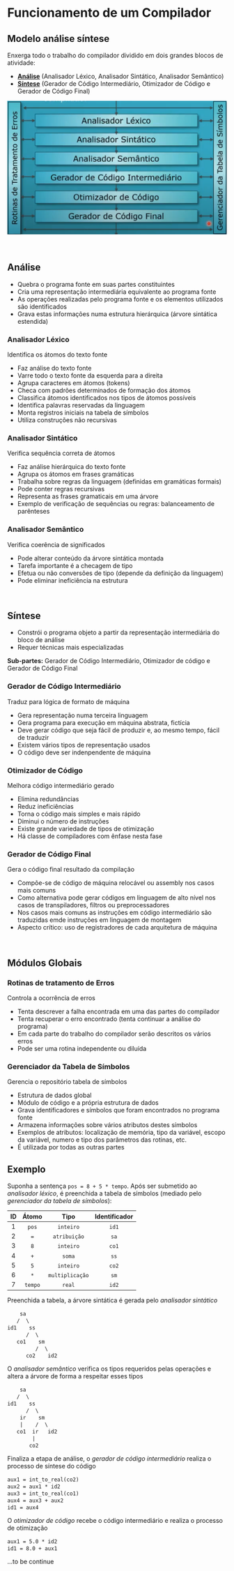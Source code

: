 # **Funcionamento de um Compilador**

## **Modelo análise síntese**

Enxerga todo o trabalho do compilador dividido em dois grandes blocos de atividade:

- **[Análise](/conceitos-basicos/funcionamento-de-um-compilador#análise)** (Analisador Léxico, Analisador Sintático, Analisador Semântico)
- **[Síntese](/conceitos-basicos/funcionamento-de-um-compilador#síntese)** (Gerador de Código Intermediário, Otimizador de Código e Gerador de Código Final)

![Modelo análise-síntese](./modelo-analise-sintese.png)

<br/>

## **Análise**

- Quebra o programa fonte em suas partes constituintes
- Cria uma representação intermediária equivalente ao programa fonte
- As operações realizadas pelo programa fonte e os elementos utilizados são identificados
- Grava estas informações numa estrutura hierárquica (árvore sintática estendida)

### **Analisador Léxico**

Identifica os átomos do texto fonte

- Faz análise do texto fonte
- Varre todo o texto fonte da esquerda para a direita
- Agrupa caracteres em átomos (tokens)
- Checa com padrões determinados de formação dos átomos
- Classifica átomos identificados nos tipos de átomos possíveis
- Identifica palavras reservadas da linguagem
- Monta registros iniciais na tabela de símbolos
- Utiliza construções não recursivas

### **Analisador Sintático**

Verifica sequência correta de átomos

- Faz análise hierárquica do texto fonte
- Agrupa os átomos em frases gramáticas
- Trabalha sobre regras da linguagem (definidas em gramáticas formais)
- Pode conter regras recursivas
- Representa as frases gramaticais em uma árvore
- Exemplo de verificação de sequências ou regras: balanceamento de parênteses

### **Analisador Semântico**

Verifica coerência de significados

- Pode alterar conteúdo da árvore sintática montada
- Tarefa importante é a checagem de tipo
- Efetua ou não conversões de tipo (depende da definição da linguagem)
- Pode eliminar ineficiência na estrutura

<br/>

## **Síntese**

- Constrói o programa objeto a partir da representação intermediária do bloco de análise
- Requer técnicas mais especializadas

**Sub-partes:** Gerador de Código Intermediário, Otimizador de código e Gerador de Código Final

### **Gerador de Código Intermediário**

Traduz para lógica de formato de máquina

- Gera representação numa terceira linguagem
- Gera programa para execução em máquina abstrata, fictícia
- Deve gerar código que seja fácil de produzir e, ao mesmo tempo, fácil de traduzir
- Existem vários tipos de representação usados
- O código deve ser indenpendente de máquina

### **Otimizador de Código**

Melhora código intermediário gerado

- Elimina redundâncias
- Reduz ineficiências
- Torna o código mais simples e mais rápido
- Diminui o número de instruções
- Existe grande variedade de tipos de otimização
- Há classe de compiladores com ênfase nesta fase

### **Gerador de Código Final**

Gera o código final resultado da compilação

- Compõe-se de código de máquina relocável ou assembly nos casos mais comuns
- Como alternativa pode gerar códigos em linguagem de alto nível nos casos de transpiladores, filtros ou preprocessadores
- Nos casos mais comuns as instruções em código intermediário são traduzidas emde instruções em linguagem de montagem
- Aspecto crítico: uso de registradores de cada arquitetura de máquina

<br/>

## **Módulos Globais**

### **Rotinas de tratamento de Erros**

Controla a ocorrência de erros

- Tenta descrever a falha encontrada em uma das partes do compilador
- Tenta recuperar o erro encontrado (tenta continuar a análise do programa)
- Em cada parte do trabalho do compilador serão descritos os vários erros
- Pode ser uma rotina independente ou diluída

### **Gerenciador da Tabela de Símbolos**

Gerencia o repositório tabela de símbolos

- Estrutura de dados global
- Módulo de código e a própria estrutura de dados
- Grava identificadores e símbolos que foram encontrados no programa fonte
- Armazena informações sobre vários atributos destes símbolos
- Exemplos de atributos: localização de memória, tipo da variável, escopo da variável, numero e tipo dos parâmetros das rotinas, etc.
- É utilizada por todas as outras partes

## **Exemplo**

Suponha a sentença `pos = 8 + 5 * tempo`. Após ser submetido ao *analisador léxico*, é preenchida a tabela de símbolos (mediado pelo *gerenciador da tabela de símbolos*):

|  ID |  Átomo  |       Tipo      | Identificador |
| :-: | :-----: | :-------------: | :-----------: |
|  1  |  `pos`  |    `inteiro`    |     `id1`     |
|  2  |   `=`   |   `atribuição`  |      `sa`     |
|  3  |   `8`   |    `inteiro`    |     `co1`     |
|  4  |   `+`   |      `soma`     |      `ss`     |
|  5  |   `5`   |    `inteiro`    |     `co2`     |
|  6  |   `*`   | `multiplicação` |      `sm`     |
|  7  | `tempo` |      `real`     |     `id2`     |

Preenchida a tabela, a árvore sintática é gerada pelo *analisador sintático*

```
    sa
   /  \
id1    ss
      /  \
   co1    sm
         /  \
      co2    id2
```

O *analisador semântico* verifica os tipos requeridos pelas operações e altera a árvore de forma a respeitar esses tipos

```
    sa
   /  \
id1    ss
      /  \
    ir    sm
    |    /  \
   co1  ir   id2
        |
       co2
```

Finaliza a etapa de análise, o *gerador de código intermediário* realiza o processo de síntese do código

```
aux1 = int_to_real(co2)
aux2 = aux1 * id2
aux3 = int_to_real(co1)
aux4 = aux3 + aux2
id1 = aux4
```
O *otimizador de código* recebe o código intermediário e realiza o processo de otimização

```
aux1 = 5.0 * id2
id1 = 8.0 + aux1
```

...to be continue
